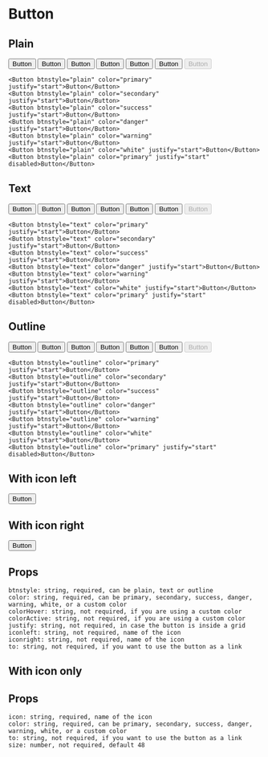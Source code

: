 # Button

## Plain

<Grid col={8}>
    <Button btnstyle="plain" color="primary" justify="start">Button</Button>
    <Button btnstyle="plain" color="secondary" justify="start">Button</Button>
    <Button btnstyle="plain" color="success" justify="start">Button</Button>
    <Button btnstyle="plain" color="danger" justify="start">Button</Button>
    <Button btnstyle="plain" color="warning" justify="start">Button</Button>
    <Button btnstyle="plain" color="white" justify="start">Button</Button>
    <Button btnstyle="plain" color="primary" justify="start" disabled>Button</Button>
</Grid>

```
<Button btnstyle="plain" color="primary" justify="start">Button</Button>
<Button btnstyle="plain" color="secondary" justify="start">Button</Button>
<Button btnstyle="plain" color="success" justify="start">Button</Button>
<Button btnstyle="plain" color="danger" justify="start">Button</Button>
<Button btnstyle="plain" color="warning" justify="start">Button</Button>
<Button btnstyle="plain" color="white" justify="start">Button</Button>
<Button btnstyle="plain" color="primary" justify="start" disabled>Button</Button>
```

## Text

<Grid col={8}>
    <Button btnstyle="text" color="primary" justify="start">Button</Button>
    <Button btnstyle="text" color="secondary" justify="start">Button</Button>
    <Button btnstyle="text" color="success" justify="start">Button</Button>
    <Button btnstyle="text" color="danger" justify="start">Button</Button>
    <Button btnstyle="text" color="warning" justify="start">Button</Button>
    <Button btnstyle="text" color="white" justify="start">Button</Button>
    <Button btnstyle="text" color="primary" justify="start" disabled>Button</Button>
</Grid>

```
<Button btnstyle="text" color="primary" justify="start">Button</Button>
<Button btnstyle="text" color="secondary" justify="start">Button</Button>
<Button btnstyle="text" color="success" justify="start">Button</Button>
<Button btnstyle="text" color="danger" justify="start">Button</Button>
<Button btnstyle="text" color="warning" justify="start">Button</Button>
<Button btnstyle="text" color="white" justify="start">Button</Button>
<Button btnstyle="text" color="primary" justify="start" disabled>Button</Button>
```

## Outline

<Grid col={8}>
    <Button btnstyle="outline" color="primary" justify="start">Button</Button>
    <Button btnstyle="outline" color="secondary" justify="start">Button</Button>
    <Button btnstyle="outline" color="success" justify="start">Button</Button>
    <Button btnstyle="outline" color="danger" justify="start">Button</Button>
    <Button btnstyle="outline" color="warning" justify="start">Button</Button>
    <Button btnstyle="outline" color="white" justify="start">Button</Button>
    <Button btnstyle="outline" color="primary" justify="start" disabled>Button</Button>
</Grid>

```
<Button btnstyle="outline" color="primary" justify="start">Button</Button>
<Button btnstyle="outline" color="secondary" justify="start">Button</Button>
<Button btnstyle="outline" color="success" justify="start">Button</Button>
<Button btnstyle="outline" color="danger" justify="start">Button</Button>
<Button btnstyle="outline" color="warning" justify="start">Button</Button>
<Button btnstyle="outline" color="white" justify="start">Button</Button>
<Button btnstyle="outline" color="primary" justify="start" disabled>Button</Button>
```

## With icon left

<Button btnstyle="plain" color="primary" justify="start" iconleft="send">Button</Button>

## With icon right

<Button btnstyle="plain" color="primary" justify="start" iconright="chevron-down">Button</Button>

## Props

```
btnstyle: string, required, can be plain, text or outline
color: string, required, can be primary, secondary, success, danger, warning, white, or a custom color
colorHover: string, not required, if you are using a custom color
colorActive: string, not required, if you are using a custom color
justify: string, not required, in case the button is inside a grid
iconleft: string, not required, name of the icon
iconright: string, not required, name of the icon
to: string, not required, if you want to use the button as a link
```

## With icon only

<ButtonIcon icon="mail" color="primary" />

## Props

```
icon: string, required, name of the icon
color: string, required, can be primary, secondary, success, danger, warning, white, or a custom color
to: string, not required, if you want to use the button as a link
size: number, not required, default 48
```